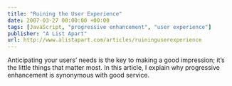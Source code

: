 ```yaml
---
title: "Ruining the User Experience"
date: 2007-03-27 00:00:00 +00:00
tags: [JavaScript, "progressive enhancement", "user experience"]
publisher: "A List Apart"
url: http://www.alistapart.com/articles/ruininguserexperience
---
```


Anticipating your users’ needs is the key to making a good impression; it’s the little things that matter most. In this article, I explain why progressive enhancement is synonymous with good service.
